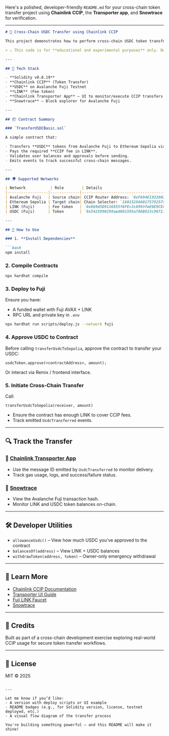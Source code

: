 Here's a polished, developer-friendly `README.md` for your cross-chain token transfer project using **Chainlink CCIP**, the **Transporter app**, and **Snowtrace** for verification.

---

```markdown
# 🚀 Cross-Chain USDC Transfer using Chainlink CCIP

This project demonstrates how to perform cross-chain USDC token transfers from **Avalanche Fuji** to **Ethereum Sepolia** using [Chainlink CCIP (Cross-Chain Interoperability Protocol)](https://docs.chain.link/ccip), with integration support via the [Chainlink Transporter App](https://transporter.chain.link/) and [Snowtrace](https://testnet.snowtrace.io/) for transaction tracking.

> ⚠️ This code is for **educational and experimental purposes** only. Do not use in production environments.

---

## 🔗 Tech Stack

- **Solidity v0.8.19**
- **Chainlink CCIP** (Token Transfer)
- **USDC** on Avalanche Fuji Testnet
- **LINK** (Fee token)
- **Chainlink Transporter App** – UI to monitor/execute CCIP transfers
- **Snowtrace** – Block explorer for Avalanche Fuji

---

## 📦 Contract Summary

### `TransferUSDCBasic.sol`

A simple contract that:

- Transfers **USDC** tokens from Avalanche Fuji to Ethereum Sepolia via CCIP.
- Pays the required **CCIP fee in LINK**.
- Validates user balances and approvals before sending.
- Emits events to track successful cross-chain messages.

---

## 🌍 Supported Networks

| Network           | Role        | Details                                                                 |
|------------------|-------------|-------------------------------------------------------------------------|
| Avalanche Fuji   | Source chain| CCIP Router Address: `0xF694E193200268f9a4868e4Aa017A0118C9a8177`       |
| Ethereum Sepolia | Target chain| Chain Selector: `16015286601757825753`                                 |
| LINK (Fuji)      | Fee token   | `0x0b9d5D9136855f6FEc3c0993feE6E9CE8a297846`                             |
| USDC (Fuji)      | Token       | `0x5425890298aed601595a70AB815c96711a31Bc65`                             |

---

## 🧪 How to Use

### 1. **Install Dependencies**

```bash
npm install
```

### 2. **Compile Contracts**

```bash
npx hardhat compile
```

### 3. **Deploy to Fuji**

Ensure you have:
- A funded wallet with Fuji AVAX + LINK
- RPC URL and private key in `.env`

```bash
npx hardhat run scripts/deploy.js --network fuji
```

### 4. **Approve USDC to Contract**

Before calling `transferUsdcToSepolia`, approve the contract to transfer your USDC:

```solidity
usdcToken.approve(<contractAddress>, amount);
```

Or interact via Remix / frontend interface.

### 5. **Initiate Cross-Chain Transfer**

Call:

```solidity
transferUsdcToSepolia(receiver, amount)
```

- Ensure the contract has enough LINK to cover CCIP fees.
- Track emitted `UsdcTransferred` events.

---

## 🔍 Track the Transfer

### 🔗 [Chainlink Transporter App](https://transporter.chain.link/)

- Use the message ID emitted by `UsdcTransferred` to monitor delivery.
- Track gas usage, logs, and success/failure status.

### 🔎 [Snowtrace](https://testnet.snowtrace.io/)

- View the Avalanche Fuji transaction hash.
- Monitor LINK and USDC token balances on-chain.

---

## 🛠 Developer Utilities

- `allowanceUsdc()` – View how much USDC you've approved to the contract
- `balancesOf(address)` – View LINK + USDC balances
- `withdrawToken(address, token)` – Owner-only emergency withdrawal

---

## 🧠 Learn More

- [Chainlink CCIP Documentation](https://docs.chain.link/ccip)
- [Transporter UI Guide](https://docs.chain.link/ccip/transporter/introduction)
- [Fuji LINK Faucet](https://faucets.chain.link/fuji)
- [Snowtrace](https://testnet.snowtrace.io/)

---

## 🙏 Credits

Built as part of a cross-chain development exercise exploring real-world CCIP usage for secure token transfer workflows.

---

## 📜 License

MIT © 2025
```

---

Let me know if you’d like:
- A version with deploy scripts or UI example
- README badges (e.g., for Solidity version, license, testnet deployed, etc.)
- A visual flow diagram of the transfer process

You're building something powerful — and this README will make it shine!
